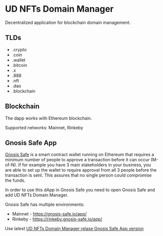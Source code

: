 # UD NFTs Domain Manager

Decentralized application for blockchain domain management.

## TLDs
- .crypto
- .coin
- .wallet
- .bitcoin
- .x
- .888
- .nft
- .dao
- .blockchain

## Blockchain
The dapp works with Ethereum blockchain.

Supported networks: Mainnet, Rinkeby

## Gnosis Safe App
[Gnosis Safe](https://gnosis-safe.io/) is a smart contract wallet running on Ethereum that requires a minimum number of people to approve a transaction before it can occur (M-of-N). If for example you have 3 main stakeholders in your business, you are able to set up the wallet to require approval from all 3 people before the transaction is sent. This assures that no single person could compromise the funds.

In order to use this dApp in Gnosis Safe you need to open Gnosis Safe and add UD NFTs Domain Manager.

Gnosis Safe has multiple environments:
 - Mainnet - https://gnosis-safe.io/app/
 - Rinkeby - https://rinkeby.gnosis-safe.io/app/

Use latest [UD NFTs Domain Manager relase Gnosis Safe App version](https://github/pieman64/web3-domain-manager/releases/latest)